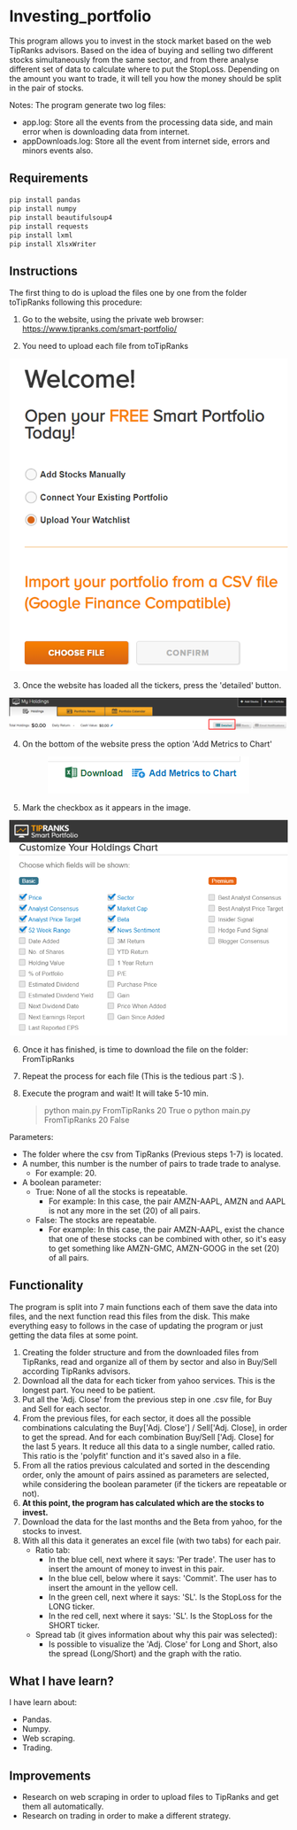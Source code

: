 # Investing_portfolio

This program allows you to invest in the stock market based on the web TipRanks advisors.
Based on the idea of buying and selling two different stocks simultaneously from the same sector, and from there analyse different set of data to calculate where to put the StopLoss. Depending on the amount you want to trade, it will tell you how the money should be split in the pair of stocks.

Notes: The program generate two log files:
* app.log: Store all the events from the processing data side, and main error when is downloading data from internet.
* appDownloads.log: Store all the event from internet side, errors and minors events also.
## Requirements
    pip install pandas
    pip install numpy
    pip install beautifulsoup4
    pip install requests
    pip install lxml
    pip install XlsxWriter
    
## Instructions
The first thing to do is upload the files one by one from the folder toTipRanks following this procedure:

1. Go to the website, using the private web browser: https://www.tipranks.com/smart-portfolio/

2. You need to upload each file from toTipRanks 
<p align="center">
  <img src="https://github.com/rgutmen/portfolioTR/blob/master/resources/1.png" />
</p>

3. Once the website has loaded all the tickers, press the 'detailed' button.
<p align="center">
  <img src="https://github.com/rgutmen/portfolioTR/blob/master/resources/2.png" />
</p>

4. On the bottom of the website press the option 'Add Metrics to Chart'
<p align="center">
  <img src="https://github.com/rgutmen/portfolioTR/blob/master/resources/3.png" />
</p>

5. Mark the checkbox as it appears in the image.
<p align="center">
  <img src="https://github.com/rgutmen/portfolioTR/blob/master/resources/4.png" />
</p>

6. Once it has finished, is time to download the file on the folder: FromTipRanks
7. Repeat the process for each file (This is the tedious part :S ).
8. Execute the program and wait! It will take 5-10 min.


    > python main.py FromTipRanks 20 True
    o
    > python main.py FromTipRanks 20 False
    
Parameters:
   * The folder where the csv from TipRanks (Previous steps 1-7) is located.
   * A number, this number is the number of pairs to trade trade to analyse.
        * For example: 20.
   * A boolean parameter:
        * True: None of all the stocks is repeatable. 
            - For example: In this case, the pair AMZN-AAPL, AMZN and AAPL is not any more in the set (20) of all pairs.
        * False: The stocks are repeatable. 
            - For example: In this case, the pair AMZN-AAPL, exist the chance that one of these stocks can be combined with other, so it's easy to get something like AMZN-GMC, AMZN-GOOG in the set (20) of all pairs.

## Functionality
The program is split into 7 main functions each of them save the data into files, and the next function read this files from the disk. This make everything easy to follows in  the case of updating the program or just getting the data files at some point.
1. Creating the folder structure and from the downloaded files from TipRanks, read and organize all of them by sector and also in Buy/Sell according TipRanks advisors.
2. Download all the data for each ticker from yahoo services. This is the longest part. You need to be patient.
3. Put all the 'Adj. Close' from the previous step in one .csv file, for Buy and Sell for each sector.
4. From the previous files, for each sector, it does all the possible combinations calculating the Buy['Adj. Close'] / Sell['Adj. Close], in order to get the spread. And for each combination Buy/Sell ['Adj. Close] for the last 5 years. It reduce all this data to a single number, called ratio. This ratio is the 'polyfit' function and it's saved also in a file.
5. From all the ratios previous calculated and sorted in the descending order, only the amount of pairs assined as parameters are selected, while considering the boolean parameter (if the tickers are repeatable or not).
6. **At this point, the program has calculated which are the stocks to invest.**
7. Download the data for the last months and the Beta from yahoo, for the stocks to invest.
8. With all this data it generates an excel file (with two tabs) for each pair. 
    * Ratio tab: 
        * In the blue cell, next where it says: 'Per trade'. The user has to insert the amount of money to invest in this pair.
        * In the blue cell, below where it says: 'Commit'. The user has to insert the amount in the yellow cell.
        * In the green cell, next where it says: 'SL'. Is the StopLoss for the LONG ticker.
        * In the red cell, next where it says: 'SL'. Is the StopLoss for the SHORT ticker.
    * Spread tab (it gives information about why this pair was selected): 
        * Is possible to visualize the 'Adj. Close' for Long and Short, also the spread (Long/Short) and the graph with the ratio.
   
## What I have learn?
I have learn about:
* Pandas.
* Numpy.
* Web scraping.
* Trading.

## Improvements
* Research on web scraping in order to upload files to TipRanks and get them all automatically.
* Research on trading in order to make a different strategy. 
